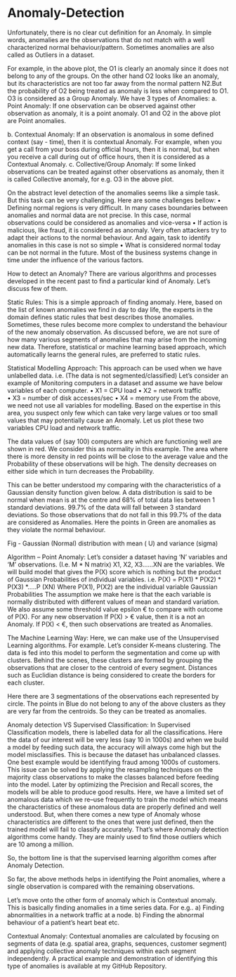 # Anomaly-Detection

Unfortunately, there is no clear cut definition for an Anomaly. In simple words, anomalies are the observations that do not match with a well characterized normal behaviour/pattern. Sometimes anomalies are also called as Outliers in a dataset. 

 

For example, in the above plot, the O1 is clearly an anomaly since it does not belong to any of the groups. On the other hand O2 looks like an anomaly, but its characteristics are not too far away from the normal pattern N2.But the probability of O2 being treated as anomaly is less when compared to O1.  O3 is considered as a Group Anomaly.
We have 3 types of Anomalies:
a.	Point Anomaly:  If one observation can be observed against other observation as anomaly, it is a point anomaly. O1 and O2 in the above plot are Point anomalies.

b.	Contextual Anomaly: If an observation is anomalous in some defined context (say - time), then it is contextual Anomaly. 
For example, when you get a call from your boss during official hours, then it is normal, but when you receive a call during out of office hours, then it is considered as a Contextual Anomaly.
c.	Collective/Group Anomaly: If some linked observations can be treated against other observations as anomaly, then it is called Collective anomaly, for e.g. O3 in the above plot.

On the abstract level detection of the anomalies seems like a simple task. But this task can be very challenging. Here are some challenges bellow:
•	Defining normal regions is very difficult. In many cases boundaries between anomalies and normal data are not precise. In this case, normal observations could be considered as anomalies and vice-versa
•	If action is malicious, like fraud, it is considered as anomaly. Very often attackers try to adapt their actions to the normal behaviour. And again, task to identify anomalies in this case is not so simple
•	What is considered normal today can be not normal in the future. Most of the business systems change in time under the influence of the various factors.

How to detect an Anomaly?
There are various algorithms and processes developed in the recent past to find a particular kind of Anomaly. Let’s discuss few of them.

Static Rules:
This is a simple approach of finding anomaly. Here, based on the list of known anomalies we find in day to day life, the experts in the domain defines static rules that best describes those anomalies. Sometimes, these rules become more complex to understand the behaviour of the new anomaly observation. As discussed before, we are not sure of how many various segments of anomalies that may arise from the incoming new data.
Therefore, statistical or machine learning based approach, which automatically learns the general rules, are preferred to static rules.



Statistical Modelling Approach:
This approach can be used when we have unlabelled data. i.e. (The data is not segmented/classified) 
Let’s consider an example of Monitoring computers in a dataset and assume we have below variables of each computer.
•	X1 = CPU load
•	X2 = network traffic  
•	X3 = number of disk accesses/sec
•	X4 = memory use
From the above, we need not use all variables for modelling. Based on the expertise in this area, you suspect only few which can take very large values or too small values that may potentially cause an Anomaly. Let us plot these two variables CPU load and network traffic. 

 


The data values of (say 100) computers are which are functioning well are shown in red. We consider this as normality in this example. The area where there is more density in red points will be close to the average value and the Probability of these observations will be high. The density decreases on either side which in turn decreases the Probability.

This can be better understood my comparing with the characteristics of a Gaussian density function given below. A data distribution is said to be normal when mean is at the centre and 68% of total data lies between 1 standard deviations. 99.7% of the data will fall between 3 standard deviations.
So those observations that do not fall in this 99.7% of the data are considered as Anomalies. Here the points in Green are anomalies as they violate the normal behaviour.


 
   Fig -    Gaussian (Normal) distribution with mean ( U) and variance (sigma)

 Algorithm – Point Anomaly:
Let’s consider a dataset having ‘N’ variables and ‘M’ observations. (I.e. M * N matrix)
X1, X2, X3……XN are the variables.
We will build model that gives the P(X) score which is nothing but the product of Gaussian Probabilities of individual variables. i.e.
P(X) = P(X1) * P(X2) * P(X3) *…..P (XN)
Where P(X1), P(X2) are the individual variable Gaussian Probabilities
The assumption we make here is that the each variable is normally distributed with different values of mean and standard variation. We also assume some threshold value epsilon € to compare with outcome of P(X).
For any new observation If P(X) > € value, then it is a not an Anomaly. If P(X) < €, then such observations are treated as Anomalies.


The Machine Learning Way:
Here, we can make use of the Unsupervised Learning algorithms. For example. Let’s consider K-means clustering.
The data is fed into this model to perform the segmentation and come up with clusters. Behind the scenes, these clusters are formed by grouping the observations that are closer to the centroid of every segment. Distances such as Euclidian distance is being considered to create the borders for each cluster.

 
Here there are 3 segmentations of the observations each represented by circle. The points in Blue do not belong to any of the above clusters as they are very far from the centroids. So they can be treated as anomalies.

Anomaly detection VS Supervised Classification:
In Supervised Classification models, there is labelled data for all the classifications. Here the data of our interest will be very less (say 10 in 1000s) and when we build a model by feeding such data, the accuracy will always come high but the model misclassifies. This is because the dataset has unbalanced classes. One best example would be identifying fraud among 1000s of customers.
This issue can be solved by applying the resampling techniques on the majority class observations to make the classes balanced before feeding into the model. Later by optimizing the Precision and Recall scores, the models will be able to produce good results.
Here, we have a limited set of anomalous data which we re–use frequently to train the model which means the characteristics of these anomalous data are properly defined and well understood. But, when there comes a new type of Anomaly whose characteristics are different to the ones that were just defined, then the trained model will fail to classify accurately. That’s where Anomaly detection algorithms come handy. They are mainly used to find those outliers which are 10 among a million.

So, the bottom line is that the supervised learning algorithm comes after Anomaly Detection.

 


So far, the above methods helps in identifying the Point anomalies, where a single observation is compared with the remaining observations.

Let’s move onto the other form of anomaly which is Contextual anomaly. This is basically finding anomalies in a time series data.  For e.g.. a) Finding abnormalities in a network traffic at a node. b) Finding the abnormal behaviour of a patient’s heart beat etc.

Contextual Anomaly:
Contextual anomalies are calculated by focusing on segments of data (e.g. spatial area, graphs, sequences, customer segment) and applying collective anomaly techniques within each segment independently. A practical example and demonstration of identifying this type of anomalies is available at my GitHub Repository.
